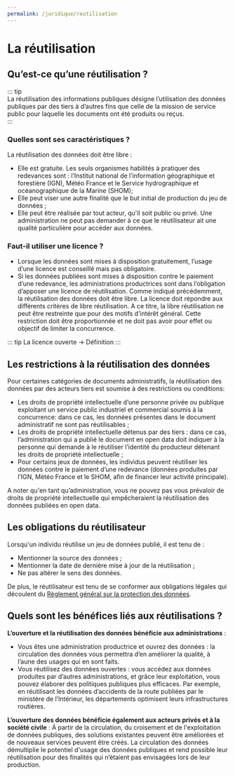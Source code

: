 ```yaml
---
permalink: /juridique/reutilisation
---
```


# La réutilisation

## Qu’est-ce qu’une réutilisation ?                    

::: tip     
La réutilisation des informations publiques désigne l’utilisation des données publiques par des tiers à d’autres fins que celle de la mission de service public pour laquelle les documents ont été produits ou reçus.           
:::             

###  Quelles sont ses caractéristiques ?                    

 La réutilisation des données doit être libre :
* Elle est gratuite. Les seuls organismes habilités à pratiquer des redevances sont : l’Institut national de l’information géographique et forestière (IGN), Météo France et le Service hydrographique et océanographique de la Marine (SHOM); 
* Elle peut viser une autre finalité que le but initial de production du jeu de données ;
* Elle peut être réalisée par tout acteur, qu'il soit public ou privé. Une administration ne peut pas demander à ce que le réutilisateur ait une qualité particulière pour accéder aux données.

### Faut-il utiliser une licence ?                    

* Lorsque les données sont mises à disposition gratuitement, l’usage d’une licence est conseillé mais pas obligatoire. 
* Si les données publiées sont mises à disposition contre le paiement d’une redevance, les administrations productrices sont dans l’obligation d’apposer une licence de réutilisation. 
Comme indiqué précédemment, la réutilisation des données doit être libre. La licence doit répondre aux différents critères de libre réutilisation. A ce titre, la libre réutilisation ne peut être restreinte que pour des motifs d’intérêt général. Cette restriction doit être proportionnée et ne doit pas avoir pour effet ou objectif de limiter la concurrence.

::: tip La licence ouverte 
-> Définition
:::

##  Les restrictions à la réutilisation des données 

Pour certaines catégories de documents administratifs, la réutilisation des données par des acteurs tiers est soumise à des restrictions ou conditions:            
* Les droits de propriété intellectuelle d’une personne privée ou publique exploitant un service public industriel et commercial soumis à la concurrence: dans ce cas, les données présentes dans le document administratif ne sont pas réutilisables ; 
* Les droits de propriété intellectuelle détenus par des tiers : dans ce cas, l’administration qui a publié le document en open data doit indiquer à la personne qui demande à le réutiliser l’identité du producteur détenant les droits de propriété intellectuelle ;
* Pour certains jeux de données, les individus peuvent réutiliser les données contre le paiement d’une redevance (données produites par l’IGN, Météo France et le SHOM, afin de financer leur activité principale). 

A noter qu'en tant qu’administration, vous ne pouvez pas vous prévaloir de droits de propriété intellectuelle qui empêcheraient la réutilisation des données publiées en open data.        

## Les obligations du réutilisateur

Lorsqu'un individu réutilise un jeu de données publié, il est tenu de :
* Mentionner la source des données ;
* Mentionner la date de dernière mise à jour de la réutilisation ; 
* Ne pas altérer le sens des données. 

De plus, le réutilisateur est tenu de se conformer aux obligations légales qui découlent du [Règlement général sur la protection des données](https://www.legifrance.gouv.fr/affichTexte.do?cidTexte=JORFTEXT000037085952&categorieLien=id). 

##  Quels sont les bénéfices liés aux réutilisations ?

**L’ouverture et la réutilisation des données bénéficie aux administrations** :
* Vous êtes une administration productrice et ouvrez des données : la circulation des données vous permettra d’en améliorer la qualité, à l’aune des usages qui en sont faits.
* Vous réutilisez des données ouvertes : vous accédez aux données produites par d’autres administrations, et grâce leur exploitation, vous pouvez élaborer des politiques publiques plus efficaces. Par exemple, en réutilisant les données d’accidents de la route publiées par le ministère de l’Intérieur, les départements optimisent leurs infrastructures routières.

**L’ouverture des données bénéficie également aux acteurs privés et à la société civile** : 
À partir de la circulation, du croisement et de l'exploitation de données publiques, des solutions existantes peuvent être améliorées et de nouveaux services peuvent être créés. La circulation des données démultiplie le potentiel d'usage des données publiques et rend possible leur réutilisation pour des finalités qui n’étaient pas envisagées lors de leur production.        

